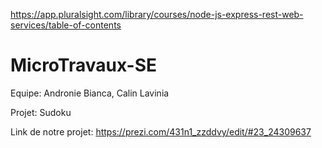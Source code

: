 https://app.pluralsight.com/library/courses/node-js-express-rest-web-services/table-of-contents

# MicroTravaux-SE

Equipe: Andronie Bianca, Calin Lavinia

Projet: Sudoku

Link de notre projet: https://prezi.com/431n1_zzddvy/edit/#23_24309637
